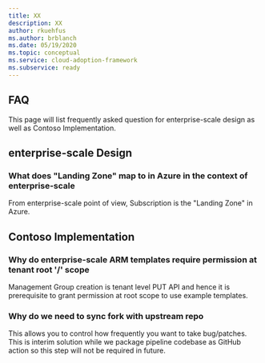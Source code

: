 ```yaml
---
title: XX
description: XX
author: rkuehfus
ms.author: brblanch
ms.date: 05/19/2020
ms.topic: conceptual
ms.service: cloud-adoption-framework
ms.subservice: ready
---
```


## FAQ

This page will list frequently asked question for enterprise-scale design as well as Contoso Implementation.

## enterprise-scale Design

### What does "Landing Zone" map to in Azure in the context of enterprise-scale

From enterprise-scale point of view, Subscription is the "Landing Zone" in Azure.

## Contoso Implementation

### Why do enterprise-scale ARM templates require permission at tenant root '/' scope

Management Group creation is tenant level PUT API and hence it is prerequisite to grant permission at root scope to use example templates.

### Why do we need to sync fork with upstream repo

This allows you to control how frequently you want to take bug/patches. This is interim solution while we package pipeline codebase as GitHub action so this step will not be required in future.
